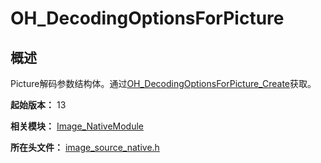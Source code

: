 # OH_DecodingOptionsForPicture
<!--Kit: Image Kit-->
<!--Subsystem: Multimedia-->
<!--Owner: @aulight02-->
<!--SE: @liyang_bryan-->
<!--TSE: @xchaosioda-->

## 概述

Picture解码参数结构体。通过[OH_DecodingOptionsForPicture_Create](capi-image-source-native-h.md#oh_decodingoptionsforpicture_create)获取。

**起始版本：** 13

**相关模块：** [Image_NativeModule](capi-image-nativemodule.md)

**所在头文件：** [image_source_native.h](capi-image-source-native-h.md)

